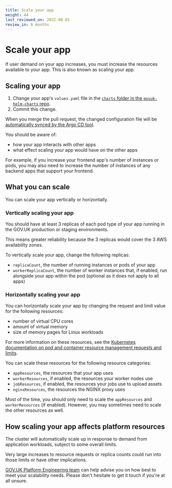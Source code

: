 ```yaml
---
title: Scale your app
weight: 44
last_reviewed_on: 2022-08-01
review_in: 6 months
---
```


# Scale your app

If user demand on your app increases, you must increase the resources available to your app. This is also known as scaling your app.

## Scaling your app

1. Change your app's `values.yaml` file in the [`charts` folder in the `govuk-helm-charts` repo](https://github.com/alphagov/govuk-helm-charts/blob/main/charts/).
1. Commit this change.

When you merge the pull request, the changed configuration file will be [automatically synced by the Argo CD tool](/manage-app/access-ci-cd/#deploying-a-release-of-a-gov-uk-app).

You should be aware of:

- how your app interacts with other apps
- what effect scaling your app would have on the other apps

For example, if you increase your frontend app's number of instances or pods, you may also need to increase the number of instances of any backend apps that support your frontend.

## What you can scale

You can scale your app vertically or horizontally.

### Vertically scaling your app

You should have at least 3 replicas of each pod type of your app running in the GOV.UK production or staging environments.

This means greater reliability because the 3 replicas would cover the 3 AWS availability zones.

To vertically scale your app, change the following replicas:

- `replicaCount`, the number of running instances or pods of your app
- `workerReplicaCount`, the number of worker instances that, if enabled, run alongside your app within the pod (optional as it does not apply to all apps)

### Horizontally scaling your app

You can horizontally scale your app by changing the request and limit value for the following resources:

- number of virtual CPU cores
- amount of virtual memory
- size of memory pages for Linux workloads

For more information on these resources, see the [Kubernetes documentation on pod and container resource management requests and limits](https://kubernetes.io/docs/concepts/configuration/manage-resources-containers/#requests-and-limits).

You can scale these resources for the following resource categories:

- `appResources`, the resources that your app uses
- `workerResources`, if enabled, the resources your worker nodes use
- `jobResources`, if enabled, the resources your jobs use to upload assets
- `nginxResources`, the resources the NGINX proxy uses

Most of the time, you should only need to scale the `appResources` and `workerResources` (if enabled). However, you may sometimes need to scale the other resources as well.

## How scaling your app affects platform resources

The cluster will automatically scale up in response to demand from application workloads, subject to some overall limits.

Very large increases to resource requests or replica counts could run into those limits or have other implications.

[GOV.UK Platform Engineering team](/contact-platform-engineering-team.html) can help advise you on how best to meet your scalability needs. Please don't hesitate to get it touch if you're at all unsure.

